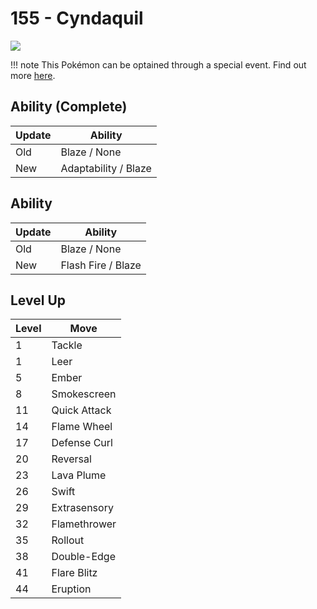 # 155 - Cyndaquil
![][155]

!!! note
    This Pokémon can be optained through a special event. Find out more [here](../../special_events/#johto-starter).

## Ability (Complete)

Update | Ability
---    | ---
Old    | Blaze / None
New    | Adaptability / Blaze

## Ability

Update | Ability
---    | ---
Old    | Blaze / None
New    | Flash Fire / Blaze

## Level Up

Level | Move
---   | ---
  1   | Tackle
  1   | Leer
  5   | Ember
  8   | Smokescreen
 11   | Quick Attack
 14   | Flame Wheel
 17   | Defense Curl
 20   | Reversal
 23   | Lava Plume
 26   | Swift
 29   | Extrasensory
 32   | Flamethrower
 35   | Rollout
 38   | Double-Edge
 41   | Flare Blitz
 44   | Eruption



[155]: ../img/pokemon/155.png

